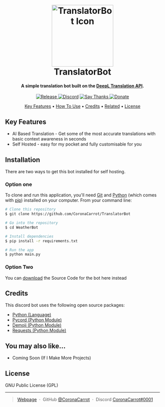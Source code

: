 <h1 align="center">
  <br>
  <img src="https://static.deepl.com/img/logo/deepl-logo-blue.svg" alt="TranslatorBot Icon" width="200">
  <br>
  TranslatorBot
  <br>
</h1>

<h4 align="center">A simple translation bot built on the <a href="https://www.deepl.com/" target="_blank">DeepL Translation API</a>.</h4>

<p align="center">
  <a href="https://discord.gg/WvShyptJTX">
    <img src="https://img.shields.io/github/v/release/CoronaCarrot/TranslatorBot?display_name=tag"
         alt="Release">
  </a>
  <a href="https://gitter.im/amitmerchant1990/electron-markdownify"><img src="https://img.shields.io/discord/894518393598799932" alt="Discord"></a>
  <a href="https://saythanks.io/to/CoronaCarrot">
      <img src="https://img.shields.io/badge/Say%20Thanks-!-1EAEDB.svg" alt="Say Thanks">
  </a>
  <a href="https://www.paypal.com/donate?hosted_button_id=BPNVVEXNAUAZQ">
    <img src="https://img.shields.io/badge/%24-donate-ff69b4" alt="Donate">
  </a>
</p>

<p align="center">
  <a href="#key-features">Key Features</a> •
  <a href="#Installation">How To Use</a> •
  <a href="#credits">Credits</a> •
  <a href="#related">Related</a> •
  <a href="#license">License</a>
</p>


## Key Features

* AI Based Translation - Get some of the most accurate translations with basic context awareness in seconds
* Self Hosted  - easy for my pocket and fully customisable for you

## Installation

There are two ways to get this bot installed for self hosting.

### Option one

To clone and run this application, you'll need [Git](https://git-scm.com) and [Python](https://www.python.org/downloads/) (which comes with [pip](https://pip.pypa.io/en/stable/)) installed on your computer. From your command line:

```bash
# Clone this repository
$ git clone https://github.com/CoronaCarrot/TranslatorBot

# Go into the repository
$ cd WeatherBot

# Install dependencies
$ pip install -r requirements.txt

# Run the app
$ python main.py
```

### Option Two

You can [download](https://github.com/CoronaCarrot/TranslatorBot/releases) the Source Code for the bot here instead

## Credits

This discord bot uses the following open source packages:

- [Python (Language)](https://www.python.org/)
- [Pycord (Python Module)](https://github.com/Pycord-Development/pycord)
- [Demoji (Python Module)](https://github.com/bsolomon1124/demoji)
- [Requests (Python Module)](https://github.com/psf/requests)



## You may also like...

- Coming Soon (If I Make More Projects)

## License

GNU Public License (GPL)

---

> [Webpage](https://coronacarrot.github.io/WeatherBot/) &nbsp;&middot;&nbsp;
> GitHub [@CoronaCarrot](https://github.com/CoronaCarrot) &nbsp;&middot;&nbsp;
> Discord [CoronaCarrot#0001](https://discord.com)
